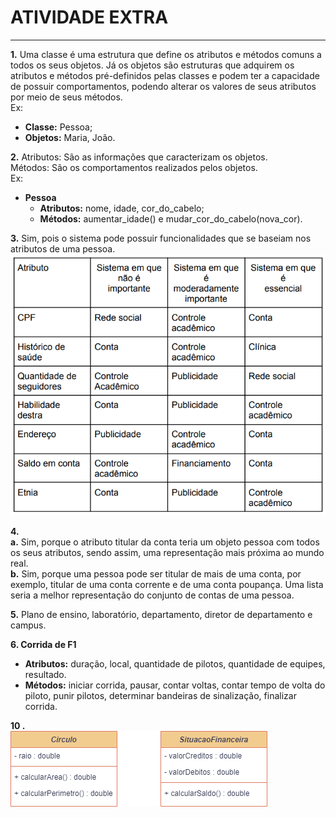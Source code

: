 # ATIVIDADE EXTRA
---
**1.** Uma classe é uma estrutura que define os atributos e métodos comuns a todos os seus objetos. Já os objetos são estruturas que adquirem os atributos e métodos pré-definidos pelas classes e podem ter a capacidade de possuir comportamentos, podendo alterar os valores de seus atributos por meio de seus métodos.<br>
Ex:<br>
- **Classe:** Pessoa;
- **Objetos:** Maria, João.

**2.** Atributos: São as informações que caracterizam os objetos.<br>
Métodos: São os comportamentos realizados pelos objetos.<br>
Ex:<br>
- **Pessoa**
  - **Atributos:** nome, idade, cor_do_cabelo;
  - **Métodos:** aumentar_idade() e mudar_cor_do_cabelo(nova_cor).

**3.** Sim, pois o sistema pode possuir funcionalidades que se baseiam nos atributos de uma pessoa.<br>
    ![quadro da questão 3](https://github.com/lucasmoraiscm/ads-ifpi/blob/main/modulo_2/poo/atividade_extra/questao_3_quadro.png)

**4.** <br>
    **a.** Sim, porque o atributo titular da conta teria um objeto pessoa com todos os seus atributos, sendo assim, uma representação mais próxima ao mundo real.<br>
    **b.** Sim, porque uma pessoa pode ser titular de mais de uma conta, por exemplo, titular de uma conta corrente e de uma conta poupança. Uma lista seria a melhor representação do conjunto de contas de uma pessoa.

**5.** Plano de ensino, laboratório, departamento, diretor de departamento e campus.
   
**6. Corrida de F1** <br>
- **Atributos:** duração, local, quantidade de pilotos, quantidade de equipes, resultado. 
- **Métodos:** iniciar corrida, pausar, contar voltas, contar tempo de volta do piloto, punir pilotos, determinar bandeiras de sinalização, finalizar corrida.

**10 .** <br>
    ![diagrama de classe da questão 10](https://github.com/lucasmoraiscm/ads-ifpi/blob/main/modulo_2/poo/atividade_extra/questao_10_uml.png)
